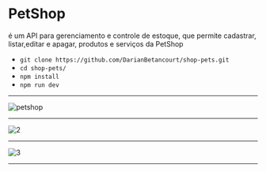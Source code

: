 # PetShop
é um API para gerenciamento e controle de estoque, que permite cadastrar, listar,editar e apagar, produtos e serviços da PetShop 

- ```git clone https://github.com/DarianBetancourt/shop-pets.git```
- ```cd shop-pets/```
- ```npm install```
- ```npm run dev```

***
![petshop](https://user-images.githubusercontent.com/86523981/158284560-43f2332a-0749-4a69-a157-652ef773660b.png)
***
![2](https://user-images.githubusercontent.com/86523981/158284563-4e79d9fe-476e-439d-8168-64a3ee907cf2.png)
***
![3](https://user-images.githubusercontent.com/86523981/158284568-65154038-2003-4dc6-90d8-d5e8c495787a.png)
***
